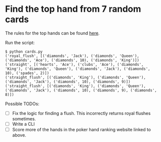 # Find the top hand from 7 random cards

The rules for the top hands can be found [here](https://www.cardplayer.com/rules-of-poker/hand-rankings).

Run the script:

```
$ python cards.py 
('royal_flush', [('diamonds', 'Jack'), ('diamonds', 'Queen'), ('diamonds', 'Ace'), ('diamonds', 10), ('diamonds', 'King')])
('straight', [('hearts', 'Ace'), ('clubs', 'Ace'), ('diamonds', 'King'), ('diamonds', 'Queen'), ('diamonds', 'Jack'), ('diamonds', 10), ('spades', 2)])
('straight_flush', [('diamonds', 'King'), ('diamonds', 'Queen'), ('diamonds', 'Jack'), ('diamonds', 10), ('diamonds', 9)])
('straight_flush', [('diamonds', 'King'), ('diamonds', 'Queen'), ('diamonds', 'Jack'), ('diamonds', 10), ('diamonds', 9), ('diamonds', 8)])
```

Possible TODOs:
- [ ] Fix the logic for finding a flush. This incorrectly returns royal flushes sometimes.
- [ ] Write a CLI
- [ ] Score more of the hands in the poker hand ranking website linked to above.
